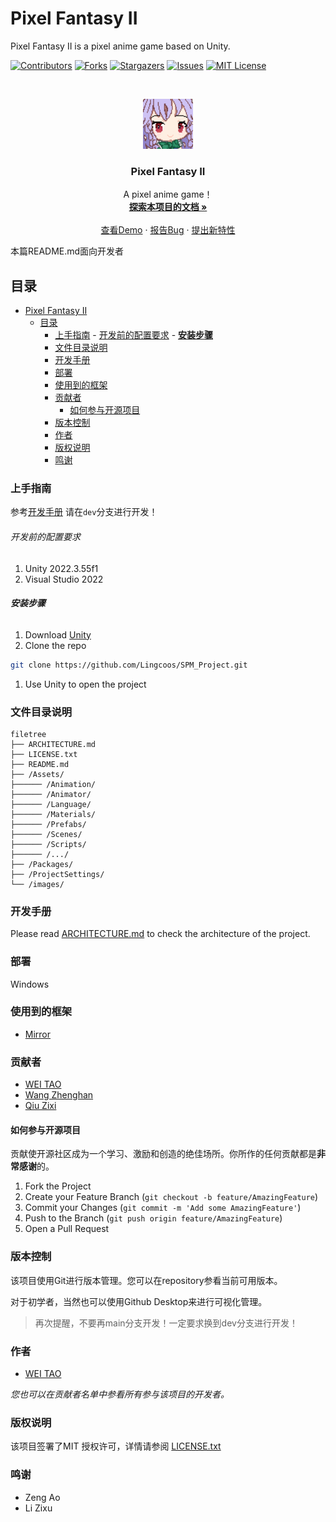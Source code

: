 # Pixel Fantasy II

Pixel Fantasy II is a pixel anime game based on Unity.  

<!-- PROJECT SHIELDS -->

[![Contributors][contributors-shield]][contributors-url]
[![Forks][forks-shield]][forks-url]
[![Stargazers][stars-shield]][stars-url]
[![Issues][issues-shield]][issues-url]
[![MIT License][license-shield]][license-url]

<!-- PROJECT LOGO -->
<br />

<p align="center">
  <a href="https://github.com/Lingcoos/SPM_Project/">
    <img src="images/logo.png" alt="Logo" width="80" height="80">
  </a>

  <h3 align="center">Pixel Fantasy II</h3>
  <p align="center">
    A pixel anime game！
    <br />
    <a href="https://github.com/Lingcoos/SPM_Project"><strong>探索本项目的文档 »</strong></a>
    <br />
    <br />
    <a href="https://github.com/Lingcoos/SPM_Project">查看Demo</a>
    ·
    <a href="https://github.com/Lingcoos/SPM_Project/issues">报告Bug</a>
    ·
    <a href="https://github.com/Lingcoos/SPM_Project/issues">提出新特性</a>
  </p>

</p>


 本篇README.md面向开发者
 
## 目录

- [Pixel Fantasy II](#pixel-fantasy-ii)
  - [目录](#目录)
    - [上手指南](#上手指南)
          - [开发前的配置要求](#开发前的配置要求)
          - [**安装步骤**](#安装步骤)
    - [文件目录说明](#文件目录说明)
    - [开发手册](#开发手册)
    - [部署](#部署)
    - [使用到的框架](#使用到的框架)
    - [贡献者](#贡献者)
      - [如何参与开源项目](#如何参与开源项目)
    - [版本控制](#版本控制)
    - [作者](#作者)
    - [版权说明](#版权说明)
    - [鸣谢](#鸣谢)

### 上手指南
参考[开发手册](#开发手册)
请在`dev`分支进行开发！


###### 开发前的配置要求

1. Unity 2022.3.55f1
2. Visual Studio 2022

###### **安装步骤**

1. Download [Unity](https://unity.com/)
2. Clone the repo
```sh
git clone https://github.com/Lingcoos/SPM_Project.git
```
1. Use Unity to open the project

### 文件目录说明

```
filetree 
├── ARCHITECTURE.md
├── LICENSE.txt
├── README.md
├── /Assets/
├────── /Animation/
├────── /Animator/
├────── /Language/
├────── /Materials/
├────── /Prefabs/
├────── /Scenes/
├────── /Scripts/
├────── /.../
├── /Packages/
├── /ProjectSettings/
└── /images/
```

### 开发手册

Please read [ARCHITECTURE.md](https://github.com/Lingcoos/SPM_Project/blob/master/ARCHITECTURE.md) to check the architecture of the project.

### 部署

Windows

### 使用到的框架

- [Mirror](https://github.com/MirrorNetworking/Mirror)


### 贡献者

+ [WEI TAO](https://github.com/Lingcoos)
+ [Wang Zhenghan](https://github.com/wnagbi)
+ [Qiu Zixi](https://github.com/vousmevoyez7)

#### 如何参与开源项目

贡献使开源社区成为一个学习、激励和创造的绝佳场所。你所作的任何贡献都是**非常感谢**的。


1. Fork the Project
2. Create your Feature Branch (`git checkout -b feature/AmazingFeature`)
3. Commit your Changes (`git commit -m 'Add some AmazingFeature'`)
4. Push to the Branch (`git push origin feature/AmazingFeature`)
5. Open a Pull Request

### 版本控制

该项目使用Git进行版本管理。您可以在repository参看当前可用版本。

对于初学者，当然也可以使用Github Desktop来进行可视化管理。
> 再次提醒，不要再main分支开发！一定要求换到dev分支进行开发！

### 作者

+ [WEI TAO](https://github.com/Lingcoos)


 *您也可以在贡献者名单中参看所有参与该项目的开发者。*

### 版权说明

该项目签署了MIT 授权许可，详情请参阅 [LICENSE.txt](https://github.com/shaojintian/Best_README_template/blob/master/LICENSE.txt)

### 鸣谢

- Zeng Ao
- Li Zixu


<!-- links -->
[your-project-path]:Lingcoos/SPM_Project
[contributors-shield]: https://img.shields.io/github/contributors/Lingcoos/SPM_Project.svg?style=flat-square
[contributors-url]: https://github.com/Lingcoos/SPM_Project/graphs/contributors
[forks-shield]: https://img.shields.io/github/forks/Lingcoos/SPM_Project.svg?style=flat-square
[forks-url]: https://github.com/Lingcoos/SPM_Project/network/members
[stars-shield]: https://img.shields.io/github/stars/Lingcoos/SPM_Project.svg?style=flat-square
[stars-url]: https://github.com/Lingcoos/SPM_Project/stargazers
[issues-shield]: https://img.shields.io/github/issues/Lingcoos/SPM_Project.svg?style=flat-square
[issues-url]: https://img.shields.io/github/issues/Lingcoos/SPM_Project.svg
[license-shield]: https://img.shields.io/github/license/Lingcoos/SPM_Project.svg?style=flat-square
[license-url]: https://github.com/Lingcoos/SPM_Project/blob/master/LICENSE.txt